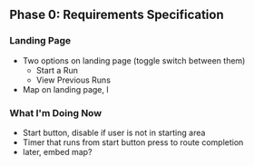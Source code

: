 ## Phase 0: Requirements Specification

### Landing Page
- Two options on landing page (toggle switch between them)
    - Start a Run
    - View Previous Runs
- Map on landing page, l

### What I'm Doing Now
- Start button, disable if user is not in starting area
- Timer that runs from start button press to route completion
- later, embed map?


